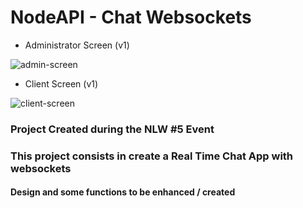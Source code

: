# NodeAPI - Chat Websockets

- Administrator Screen (v1)

![admin-screen](https://i.imgur.com/WV0q6Q8m.png)

- Client Screen (v1)

![client-screen](https://i.imgur.com/YJGLawGm.png)

### Project Created during the NLW #5 Event

### This project consists in create a Real Time Chat App with websockets

#### Design and some functions to be enhanced / created